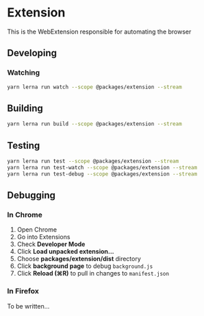 # Extension

This is the WebExtension responsible for automating the browser

## Developing

### Watching

```bash
yarn lerna run watch --scope @packages/extension --stream
```

## Building

```bash
yarn lerna run build --scope @packages/extension --stream
```

## Testing

```bash
yarn lerna run test --scope @packages/extension --stream
yarn lerna run test-watch --scope @packages/extension --stream
yarn lerna run test-debug --scope @packages/extension --stream
```

## Debugging

### In Chrome

1. Open Chrome
2. Go into Extensions
3. Check **Developer Mode**
4. Click **Load unpacked extension...**
5. Choose **packages/extension/dist** directory
6. Click **background page** to debug `background.js`
7. Click **Reload (⌘R)** to pull in changes to `manifest.json`

### In Firefox

To be written...

